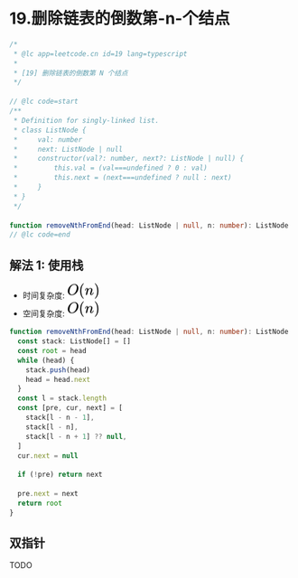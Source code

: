 # 19.删除链表的倒数第-n-个结点

```ts
/*
 * @lc app=leetcode.cn id=19 lang=typescript
 *
 * [19] 删除链表的倒数第 N 个结点
 */

// @lc code=start
/**
 * Definition for singly-linked list.
 * class ListNode {
 *     val: number
 *     next: ListNode | null
 *     constructor(val?: number, next?: ListNode | null) {
 *         this.val = (val===undefined ? 0 : val)
 *         this.next = (next===undefined ? null : next)
 *     }
 * }
 */

function removeNthFromEnd(head: ListNode | null, n: number): ListNode | null {}
// @lc code=end
```

## 解法 1: 使用栈

- 时间复杂度: <!-- $O(n)$ --> <img style="transform: translateY(0.1em); background: white;" src="./svg/o-n.svg" alt="O(n)">
- 空间复杂度: <!-- $O(n)$ --> <img style="transform: translateY(0.1em); background: white;" src="./svg/o-n.svg" alt="O(n)">

```ts
function removeNthFromEnd(head: ListNode | null, n: number): ListNode | null {
  const stack: ListNode[] = []
  const root = head
  while (head) {
    stack.push(head)
    head = head.next
  }
  const l = stack.length
  const [pre, cur, next] = [
    stack[l - n - 1],
    stack[l - n],
    stack[l - n + 1] ?? null,
  ]
  cur.next = null

  if (!pre) return next

  pre.next = next
  return root
}
```

## 双指针

TODO
